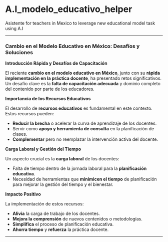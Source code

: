 # A.I_modelo_educativo_helper
Asistente for teachers in Mexico to leverage new educational model task using A.I

---
### Cambio en el Modelo Educativo en México: Desafíos y Soluciones

**Introducción Rápida y Desafíos de Capacitación**

El reciente **cambio en el modelo educativo en México**, junto con su **rápida implementación en la práctica docente**, ha presentado retos significativos. Un desafío clave es la **falta de capacitación adecuada** y dominio completo del contenido por parte de los educadores.

**Importancia de los Recursos Educativos**

El desarrollo de **recursos educativos** es fundamental en este contexto. Estos recursos pueden:
- **Reducir la brecha** o acelerar la curva de aprendizaje de los docentes.
- Servir como **apoyo y herramienta de consulta** en la planificación de clases.
- **Complementar** pero no reemplazar la intervención activa del docente.

**Carga Laboral y Gestión del Tiempo**

Un aspecto crucial es la **carga laboral** de los docentes:
- Falta de tiempo dentro de la jornada laboral para la **planificación educativa**.
- Necesidad de herramientas que **minimicen el tiempo** de planificación para mejorar la gestión del tiempo y el bienestar.

**Impacto Positivo**

La implementación de estos recursos:
- **Alivia** la carga de trabajo de los docentes.
- **Mejora la comprensión** de nuevos contenidos o metodologías.
- **Simplifica** el proceso de planificación educativa.
- **Ahorra tiempo** y **refuerza** la práctica docente.

---

